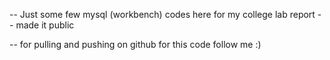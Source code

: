 -- Just some few mysql (workbench) codes here for my college lab report
-- made it public


-- for pulling and pushing on github for this code follow me :)

